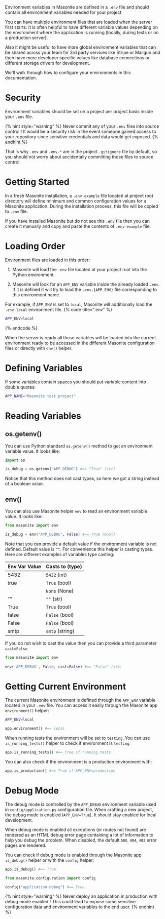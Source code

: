 Environment variables in Masonite are defined in a `.env` file and should contain all environment variables needed for your project.

You can have multiple environment files that are loaded when the server first starts. It is often helpful to have different variable values depending on the environment where the application is running (locally, during tests or on a production server).

Also it might be useful to have more global environment variables that can be shared across your team for 3rd party services like Stripe or Mailgun and then have more developer specific values like database connections or different storage drivers for development.

We'll walk through how to configure your environments in this documentation.

# Security

Environment variables should be set on a project per project basis inside your `.env` file.

{% hint style="warning" %}
Never commit any of your `.env` files into source control ! It would be a security risk in the event someone gained access to your repository since sensitive credentials and data would get exposed.
{% endhint %}

That is why `.env` and `.env.*` are in the project `.gitignore` file by default, so you should not worry about accidentally committing those files to source control.

# Getting Started

In a fresh Masonite installation, a `.env.example` file located at project root directory will define minimum and common configuration values for a Masonite application. During the installation process, this file will be copied to `.env` file.

If you have installed Masonite but do not see this `.env` file then you can create it manually and copy and paste the contents of `.env-example` file.

# Loading Order

Environment files are loaded in this order:

1. Masonite will load the `.env` file located at your project root into the Python environment.

2. Masonite will look for an `APP_ENV` variable inside the already loaded `.env`. If it is defined it will try to load
the `.env.{APP_ENV}` file corresponding to this environment name.

For example, if `APP_ENV` is set to `local`, Masonite will additionally load the `.env.local` environment file.
{% code title=".env" %}
```bash
APP_ENV=local
```
{% endcode %}

When the server is ready all those variables will be loaded into the current environment ready to be accessed in the different
Masonite configuration files or directly with `env()` helper.

# Defining Variables

If some variables contain spaces you should put variable content into double quotes:

```bash
APP_NAME="Masonite test project"
```

# Reading Variables

## os.getenv()

You can use Python standard `os.getenv()` method to get an environment variable value. It looks like:
```python
import os

is_debug = os.getenv("APP_DEBUG") #== "True" (str)
```
Notice that this method does not cast types, so here we got a string instead of a boolean value.

## env()
You can also use Masonite helper `env` to read an environment variable value. It looks like:
```python
from masonite import env

is_debug = env("APP_DEBUG", False) #== True (bool)
```
Note that you can provide a default value if the environment variable is not defined. Default value is `""`.
For convenience this helper is casting types. Here are different examples of variables type casting:

| Env Var Value | Casts to \(type\) |
| :--- | :--- |
| 5432 | `5432` \(int\) |
| true | `True` \(bool\) |
| | `None` \(None\) |
| "" | `""` \(str\) |
| True | `True` \(bool\) |
| false | `False` \(bool\) |
| False | `False` \(bool\) |
| smtp | `smtp` \(string\) |

If you do not wish to cast the value then you can provide a third parameter `cast=False`:

```python
from masonite import env
​
env('APP_DEBUG', False, cast=False) #== "False" (str)
```

# Getting Current Environment

The current Masonite environment is defined through the `APP_ENV` variable located in your
`.env` file. You can access it easily through the Masonite app `environment()` helper:

```bash
APP_ENV=local
```

```python
app.environment() #== local
```

When running tests the environment will be set to `testing`.
You can use `is_running_tests()` helper to check if environment is `testing`:
```python
app.is_running_tests() #== True if running tests
```

You can also check if the environment is a production environment with:
```python
app.is_production() #== True if APP_ENV=production
```


# Debug Mode

The debug mode is controlled by the `APP_DEBUG` environment variable used in `config/application.py` configuration file.
When crafting a new project, the debug mode is enabled (`APP_ENV=True`). It should stay enabled for local development.

When debug mode is enabled all exceptions (or routes not found) are rendered as an HTML debug error page containing a lot
of information to help you debug the problem. When disabled, the default `500`, `404`, `403` error
pages are rendered.

You can check if debug mode is enabled through the Masonite app `is_debug()` helper or with the `config` helper:

```python
app.is_debug() #== True

from masonite.configuration import config

config("application.debug") #== True
```

{% hint style="warning" %}
Never deploy an application in production with debug mode enabled ! This could lead to expose some
sensitive configuration data and environment variables to the end user.
{% endhint %}
